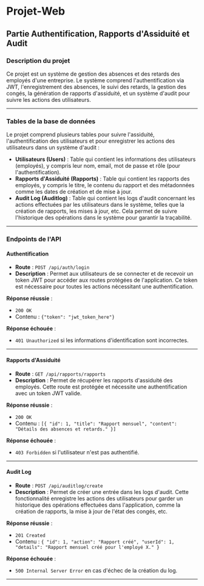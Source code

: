 # Projet-Web

## Partie Authentification, Rapports d'Assiduité et Audit

### Description du projet
Ce projet est un système de gestion des absences et des retards des employés d'une entreprise. Le système comprend l'authentification via JWT, l'enregistrement des absences, le suivi des retards, la gestion des congés, la génération de rapports d'assiduité, et un système d'audit pour suivre les actions des utilisateurs.

---

### Tables de la base de données

Le projet comprend plusieurs tables pour suivre l'assiduité, l'authentification des utilisateurs et pour enregistrer les actions des utilisateurs dans un système d'audit :

- **Utilisateurs (Users)** : Table qui contient les informations des utilisateurs (employés), y compris leur nom, email, mot de passe et rôle (pour l'authentification).
- **Rapports d'Assiduité (Rapports)** : Table qui contient les rapports des employés, y compris le titre, le contenu du rapport et des métadonnées comme les dates de création et de mise à jour.
- **Audit Log (Auditlog)** : Table qui contient les logs d'audit concernant les actions effectuées par les utilisateurs dans le système, telles que la création de rapports, les mises à jour, etc. Cela permet de suivre l'historique des opérations dans le système pour garantir la traçabilité.

---

### **Endpoints de l'API**

#### Authentification

- **Route** : `POST /api/auth/login`
- **Description** : Permet aux utilisateurs de se connecter et de recevoir un token JWT pour accéder aux routes protégées de l'application. Ce token est nécessaire pour toutes les actions nécessitant une authentification.

**Réponse réussie** :  
  - `200 OK`
  - Contenu : `{"token": "jwt_token_here"}`

**Réponse échouée** :  
  - `401 Unauthorized` si les informations d'identification sont incorrectes.

---

#### Rapports d'Assiduité

- **Route** : `GET /api/rapports/rapports`
- **Description** : Permet de récupérer les rapports d'assiduité des employés. Cette route est protégée et nécessite une authentification avec un token JWT valide.

**Réponse réussie** :  
  - `200 OK`
  - Contenu : `[{ "id": 1, "title": "Rapport mensuel", "content": "Détails des absences et retards." }]`

**Réponse échouée** :  
  - `403 Forbidden` si l'utilisateur n'est pas authentifié.

---

#### Audit Log

- **Route** : `POST /api/auditlog/create`
- **Description** : Permet de créer une entrée dans les logs d'audit. Cette fonctionnalité enregistre les actions des utilisateurs pour garder un historique des opérations effectuées dans l'application, comme la création de rapports, la mise à jour de l'état des congés, etc.

**Réponse réussie** :  
  - `201 Created`
  - Contenu : `{ "id": 1, "action": "Rapport créé", "userId": 1, "details": "Rapport mensuel créé pour l'employé X." }`

**Réponse échouée** :  
  - `500 Internal Server Error` en cas d'échec de la création du log.

---



